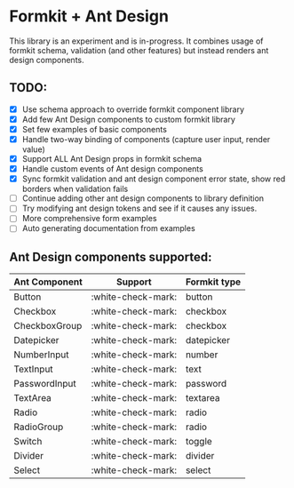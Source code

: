 # Formkit + Ant Design

This library is an experiment and is in-progress. It combines usage of formkit schema, validation (and other features) but instead renders ant design components.

## TODO:

-   [x] Use schema approach to override formkit component library
-   [x] Add few Ant Design components to custom formkit library
-   [x] Set few examples of basic components
-   [x] Handle two-way binding of components (capture user input, render value)
-   [x] Support ALL Ant Design props in formkit schema
-   [x] Handle custom events of Ant design components
-   [x] Sync formkit validation and ant design component error state, show red borders when validation fails
-   [ ] Continue adding other ant design components to library definition
-   [ ] Try modifying ant design tokens and see if it causes any issues.
-   [ ] More comprehensive form examples
-   [ ] Auto generating documentation from examples

## Ant Design components supported:

| Ant Component | Support            | Formkit type |
| ------------- | ------------------ | ------------ |
| Button        | :white-check-mark: | button       |
| Checkbox      | :white-check-mark: | checkbox     |
| CheckboxGroup | :white-check-mark: | checkbox     |
| Datepicker    | :white-check-mark: | datepicker   |
| NumberInput   | :white-check-mark: | number       |
| TextInput     | :white-check-mark: | text         |
| PasswordInput | :white-check-mark: | password     |
| TextArea      | :white-check-mark: | textarea     |
| Radio         | :white-check-mark: | radio        |
| RadioGroup    | :white-check-mark: | radio        |
| Switch        | :white-check-mark: | toggle       |
| Divider       | :white-check-mark: | divider      |
| Select        | :white-check-mark: | select       |
